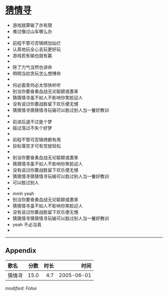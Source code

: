 # [猜情寻](https://music.163.com/song?id=66206)

* 游戏就算输了亦有限
* 难过像过山车哪么办
* 
* 前程不管可否锦绣加灿烂
* 认真地玩全心去玩更好玩
* 游戏若有输也就有赢
* 
* 除了力气当然也讲命
* 明明当初贪玩怎么想博命
* 
* 何必面青何必太惊快听听
* 别当你要奋勇血战无论聪颖或愚笨
* 猜猜情寻虽不如人不影响你笑脸迎人
* 没有说过你要战胜留下欢乐便无憾
* 猜猜情寻猜猜情寻玩输可以胜过别人当一餐好教训
* 
* 前进后退不过是个梦
* 摇过荡过不失个好梦
* 
* 前程不管可否锦绣都有用
* 目标落空才可有空放轻松
* 
* 别当你要奋勇血战无论聪颖或愚笨
* 猜猜情寻虽不如人不影响你笑脸迎人
* 没有说过你要战胜留下欢乐便无憾
* 猜猜情寻猜猜情寻玩输可以胜过别人当一餐好教训
* 可以胜过别人
* 
* mmh yeah
* 别当你要奋勇血战无论聪颖或愚笨
* 猜猜情寻虽不如人不影响你笑脸迎人
* 没有说过你要战胜留下欢乐便无憾
* 猜猜情寻猜猜情寻玩输可以胜过别人当一餐好教训
* yeah 不必当真
* 


---

## Appendix

|歌名|分数|时长|时间|
|:---|:---:|---:|---:|
|猜情寻|15.0|4:7|2005-06-01

*modified: False*